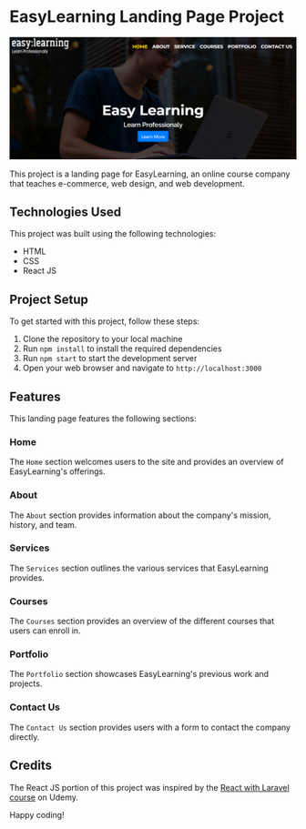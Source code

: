 # EasyLearning Landing Page Project

![Website Preview](./website.PNG)

This project is a landing page for EasyLearning, an online course company that teaches e-commerce, web design, and web development.

## Technologies Used

This project was built using the following technologies:

- HTML
- CSS
- React JS

## Project Setup

To get started with this project, follow these steps:

1. Clone the repository to your local machine
2. Run `npm install` to install the required dependencies
3. Run `npm start` to start the development server
4. Open your web browser and navigate to `http://localhost:3000`

## Features

This landing page features the following sections:

### Home

The `Home` section welcomes users to the site and provides an overview of EasyLearning's offerings.

### About

The `About` section provides information about the company's mission, history, and team.

### Services

The `Services` section outlines the various services that EasyLearning provides.

### Courses

The `Courses` section provides an overview of the different courses that users can enroll in.

### Portfolio

The `Portfolio` section showcases EasyLearning's previous work and projects.

### Contact Us

The `Contact Us` section provides users with a form to contact the company directly.

## Credits
The React JS portion of this project was inspired by the [React with Laravel course](https://www.udemy.com/course/react-with-laravel-build-complete-project/) on Udemy.


Happy coding!
